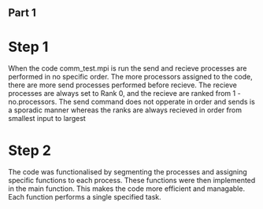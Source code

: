 ## Part 1 ##
# Step 1 # 
When the code comm_test.mpi is run the send and recieve processes are performed in no specific order. The more processors assigned to the code, there are more send processes performed before recieve. The recieve processes are always set to Rank 0, and the recieve are ranked from 1 - no.processors. The send command does not opperate in order and sends is a sporadic manner whereas the ranks are always recieved in order from smallest input to largest 

# Step 2 #
The code was functionalised by segmenting the processes and assigning specific functions to each process. These functions were then implemented in the main function. This makes the code more efficient and managable. Each function performs a single specified task. 

